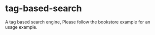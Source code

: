 # tag-based-search

A tag based search engine,
Please follow the bookstore example for an usage example.
